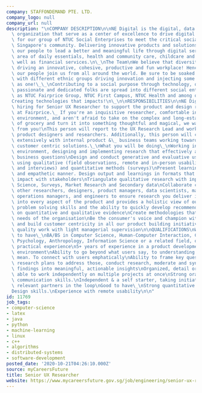```yaml
---
company: STAFFONDEMAND PTE. LTD.
company_logo: null
company_url: null
description: "\nCOMPANY DESCRIPTION\n\nNE Digital is the digital, data and technology\
  \ organization that serve as a center of excellence to drive digital transformation\
  \ for our group of NTUC Social Enterprises to meet the critical social needs of\
  \ Singapore's community. Delivering innovative products and solutions, we empower\
  \ our people to lead a better and meaningful life through digital services in the\
  \ area of daily essentials, health and community care, childcare and education as\
  \ well as financial services.\n\_\nThe Team\nWe believe that diversity is key to\
  \ driving an innovative, cohesive, productive and fun workplace! Hence, at NE Digital\
  \ our people join us from all around the world. Be sure to be soaked in an environment\
  \ with different ethnic groups driving innovation and injecting some creative juice\
  \ as one!\_\_\nContributing to a social purpose through technology, our team of\
  \ passionate and dedicated folks are spread into different social enterprises such\
  \ as NTUC Fairprice Group, NTUC First Campus, NTUC Health and among others!\_\n\
  Creating technologies that impacts!\n\_\n\nRESPONSIBILITIES\n\nNE Digital is currently\
  \ hiring for Senior UX Researcher to support the product and design research team\
  \ at Fairprice.\_ If you're an inquisitive researcher, comfortable in a high-velocity\
  \ environment, and aren't afraid to take on the complex and long-established business\
  \ of grocery and turn it into something thoughtful and magical, we want to hear\
  \ from you!\nThis person will report to the UX Research Lead and work closely with\
  \ product designers and researchers. Additionally, this person will collaborate\
  \ extensively with internal product &\_ business teams working towards reaching\
  \ customer centric solutions.\_\nWhat you will be doing\_\nWorking in a fast paced\
  \ environment, designing and implementing research that effectively answers key\
  \ business questions\nDesign and conduct generative and evaluative user research\
  \ using qualitative (field observations, remote and in-person usability studies\
  \ and interviews) and quantitative methods (surveys)\nPresent learnings in an insightful\
  \ and empathetic manner. Design output and learnings in formats that drive the most\
  \ impact with stakeholders\nTriangulate qualitative research with inputs from Data\
  \ Science, Surveys, Market Research and Secondary data\nCollaborate closely with\
  \ other researchers, designers, product managers, data scientists, marketing and\
  \ operations managers, and engineers to ensure research you deliver is integrated\
  \ into every aspect of the product and provides a holistic view of our users\nDemonstrate\
  \ problem solving skills and the ability to quickly develop recommendations based\
  \ on quantitative and qualitative evidence\nCreate methodologies that align to the\
  \ needs of the organisation\nBe the consumer's voice and champion within the organisation\
  \ and build customer centricity in all our product building initiatives\nDeliver\
  \ quality work with light managerial supervision\n\nQUALIFICATIONS\nWhat you need\
  \ to have\_\nBA/BS in Computer Science, Human-Computer Interaction, Cognitive Science,\
  \ Psychology, Anthropology, Information Science or a related field, or equivalent\
  \ practical experience\n5+ years of experience in a product development research\
  \ environment\nAbility to go beyond what users say, to understanding what they really\
  \ mean. To connect with users emphatically\nAbility to frame key questions, create\
  \ research plans to address those, conduct research, moderate and synthesize the\
  \ findings into meaningful, actionable insights\nOrganized, detail oriented and\
  \ able to work independently on multiple projects at once\nStrong oral and written\
  \ communication skills.\nIndependent & a self starter, taking initiative keeping\
  \ relevant partners in the loop\nGood to have\_\nStrong quantitative research skills.\n\
  Design skills.\nExperience with remote usability\n\n"
id: 11769
job_tags:
- computer-science
- latex
- java
- python
- machine-learning
- linux
- c++
- algorithms
- distributed-systems
- software-development
posted_date: '2020-10-21T04:26:10.000Z'
source: myCareersFuture
title: Senior UX Researcher
website: https://www.mycareersfuture.gov.sg/job/engineering/senior-ux-researcher-ntuc-enterprise-nexus-co-operative-1e503263310d2ace65d6ae6012a73043
---
```

